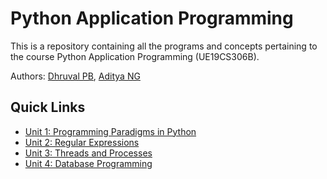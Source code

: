 # Python Application Programming
This is a repository containing all the programs and concepts pertaining to the course Python Application Programming (UE19CS306B).

Authors: [Dhruval PB](https://github.com/Dhruval360/), [Aditya NG](https://github.com/AdityaNG/)

## Quick Links
* [Unit 1: Programming Paradigms in Python](./U1/U1.ipynb)
* [Unit 2: Regular Expressions](./U2/U2.ipynb)
* [Unit 3: Threads and Processes](U3.ipynb)
* [Unit 4: Database Programming](U4.ipynb)